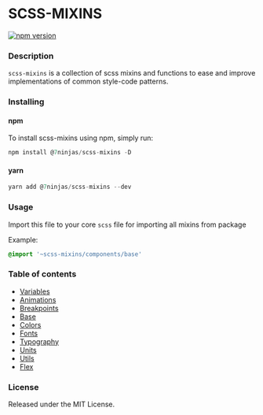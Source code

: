 # SCSS-MIXINS

[![npm version](https://badge.fury.io/js/%407ninjas%2Fscss-mixins.svg)](https://badge.fury.io/js/%407ninjas%2Fscss-mixins)

### Description
`scss-mixins` is a collection of scss mixins and functions to ease and improve implementations of common style-code patterns.

### Installing
#### npm
To install scss-mixins using npm, simply run:
```javascript
npm install @7ninjas/scss-mixins -D
```
#### yarn 
```javascript
yarn add @7ninjas/scss-mixins --dev
```

### Usage
Import this file to your core `scss` file for importing all mixins from package

Example:
```scss
@import '~scss-mixins/components/base'
```

### Table of contents

- [Variables](./docs/variables.md)
- [Animations](./docs/animations.md)
- [Breakpoints](./docs/breakpoints.md)
- [Base](./docs/breakpoints.md)
- [Colors](./docs/colors.md)
- [Fonts](./docs/fonts.md)
- [Typography](./docs/typography.md)
- [Units](./docs/units.md)
- [Utils](./docs/utils.md)
- [Flex](./docs/flex.md)

### License
Released under the MIT License.
